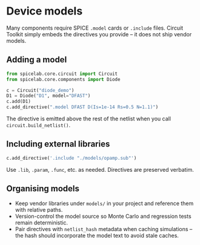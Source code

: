 # Device models

Many components require SPICE `.model` cards or `.include` files. Circuit Toolkit
simply embeds the directives you provide – it does not ship vendor models.

## Adding a model
```python
from spicelab.core.circuit import Circuit
from spicelab.core.components import Diode

c = Circuit("diode_demo")
D1 = Diode("D1", model="DFAST")
c.add(D1)
c.add_directive(".model DFAST D(Is=1e-14 Rs=0.5 N=1.1)")
```

The directive is emitted above the rest of the netlist when you call
`circuit.build_netlist()`.

## Including external libraries
```python
c.add_directive('.include "./models/opamp.sub"')
```

Use `.lib`, `.param`, `.func`, etc. as needed. Directives are preserved verbatim.

## Organising models
- Keep vendor libraries under `models/` in your project and reference them with
  relative paths.
- Version-control the model source so Monte Carlo and regression tests remain deterministic.
- Pair directives with `netlist_hash` metadata when caching simulations – the hash
  should incorporate the model text to avoid stale caches.
